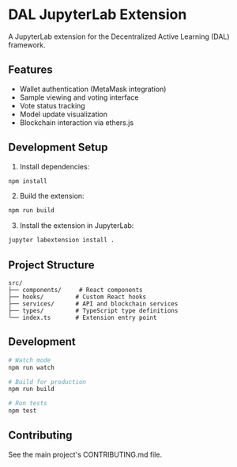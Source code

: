 # DAL JupyterLab Extension

A JupyterLab extension for the Decentralized Active Learning (DAL) framework.

## Features

- Wallet authentication (MetaMask integration)
- Sample viewing and voting interface
- Vote status tracking
- Model update visualization
- Blockchain interaction via ethers.js

## Development Setup

1. Install dependencies:
```bash
npm install
```

2. Build the extension:
```bash
npm run build
```

3. Install the extension in JupyterLab:
```bash
jupyter labextension install .
```

## Project Structure

```
src/
├── components/     # React components
├── hooks/         # Custom React hooks
├── services/      # API and blockchain services
├── types/         # TypeScript type definitions
└── index.ts       # Extension entry point
```

## Development

```bash
# Watch mode
npm run watch

# Build for production
npm run build

# Run tests
npm test
```

## Contributing

See the main project's CONTRIBUTING.md file. 